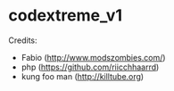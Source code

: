 # codextreme_v1

Credits:
- Fabio (http://www.modszombies.com/)
- php (https://github.com/riicchhaarrd)
- kung foo man (http://killtube.org)
